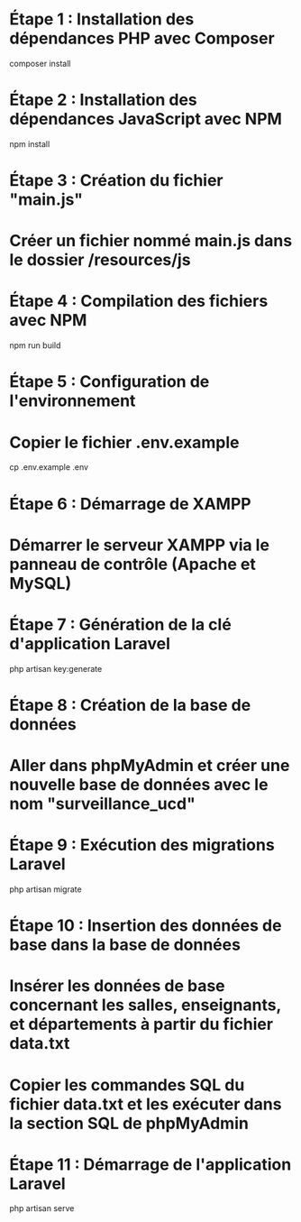 # Étape 1 : Installation des dépendances PHP avec Composer
composer install

# Étape 2 : Installation des dépendances JavaScript avec NPM
npm install

# Étape 3 : Création du fichier "main.js"
# Créer un fichier nommé main.js dans le dossier /resources/js

# Étape 4 : Compilation des fichiers avec NPM
npm run build

# Étape 5 : Configuration de l'environnement
# Copier le fichier .env.example 
cp .env.example .env

# Étape 6 : Démarrage de XAMPP
# Démarrer le serveur XAMPP via le panneau de contrôle (Apache et MySQL)

# Étape 7 : Génération de la clé d'application Laravel
php artisan key:generate

# Étape 8 : Création de la base de données
# Aller dans phpMyAdmin et créer une nouvelle base de données avec le nom "surveillance_ucd"

# Étape 9 : Exécution des migrations Laravel
php artisan migrate

# Étape 10 : Insertion des données de base dans la base de données
# Insérer les données de base concernant les salles, enseignants, et départements à partir du fichier data.txt
# Copier les commandes SQL du fichier data.txt et les exécuter dans la section SQL de phpMyAdmin

# Étape 11 : Démarrage de l'application Laravel
php artisan serve